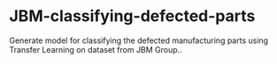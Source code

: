 # JBM-classifying-defected-parts
Generate model for classifying the defected manufacturing parts using Transfer Learning on dataset from JBM Group..

